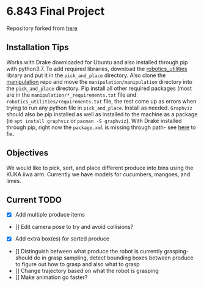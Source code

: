 # 6.843 Final Project

Repository forked from [here](https://github.com/pangtao22/pick_and_place_benchmarking_framework)

## Installation Tips 

Works with Drake downloaded for Ubuntu and also installed through pip with python3.7. To add required libraries, download the [robotics_utilities](https://github.com/pangtao22/robotics_utilities) library and put it in the `pick_and_place` directory. Also clone the [manipulation](https://github.com/RussTedrake/manipulation) repo and move the `manipulation/manipulation` directory into the `pick_and_place` directory. Pip install all other required packages (most are in the `manipulation/*_requirements.txt` file and `robotics_utilities/requirements.txt` file, the rest come up as errors when trying to run any python file in `pick_and_place`. Install as needed. `Graphviz` should also be pip installed as well as installed to the machine as a package (ie `apt install graphviz` or `pacman -S graphviz`). With Drake installed through pip, right now the `package.xml` is missing through path- see [here](https://github.com/RobotLocomotion/drake/issues/16069) to fix. 


## Objectives

We would like to pick, sort, and place different produce into bins using the KUKA iiwa arm. Currently we have models for cucumbers, mangoes, and limes.


## Current TODO

- [x] Add multiple produce items
- [] Edit camera pose to try and avoid collisions?
- [x] Add extra box(es) for sorted produce
- [] Distinguish between what produce the robot is currently grasping- should do in grasp sampling, detect bounding boxes between produce to figure out how to grasp and also what to grasp
- [] Change trajectory based on what the robot is grasping
- [] Make animation go faster?
